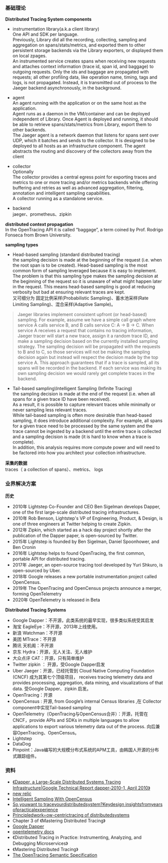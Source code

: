 ### 基础理论
 **Distributed Tracing System components**
 - instrumentation library(a.k.a client library)  
 One API and SDK per language.  
 Previously, Library did all the recording, collecting, sampling and aggregation on spans/stats/metrics, and exported them to other persistent storage backends via the Library exporters, or displayed them on local zpages.   
 An instrumented service creates spans when receiving new requests and attaches context information (trace id, span id, and baggage) to outgoing requests. Only the ids and baggage are propagated with requests; all other profiling data, like operation name, timing, tags and logs, is not propagated. Instead, it is transmitted out of process to the Jaeger backend asynchronously, in the background.  

 - agent  
 An agent running with the application or on the same host as the application.   
  Agent runs as a daemon in the VM/container and can be deployed independent of Library. Once Agent is deployed and running, it should be able to retrieve spans/stats/metrics from Library, export them to other backends.   
  The Jaeger agent is a network daemon that listens for spans sent over UDP, which it batches and sends to the collector. It is designed to be deployed to all hosts as an infrastructure component. The agent abstracts the routing and discovery of the collectors away from the client  

 - collector  
 Optionally   
 The collector provides a central egress point for exporting traces and metrics to one or more tracing and/or metrics backends while offering buffering and retries as well as advanced aggregation, filtering, annotation and intelligent sampling capabilities.  
 A collector running as a standalone service.  

 - backend  
 jaeger、prometheus、zipkin

**distributed context propagation**   
 In the OpenTracing API it is called “baggage”, a term coined by Prof. Rodrigo Fonseca from Brown University.  


**sampling types**
- Head-based sampling (standard distributed tracing)   
 the sampling decision is made at the beginning of the request (i.e. when the root span is to be created). Head-based sampling is the most common form of sampling leveraged because it is easy to implement. The problem is that this sampling type makes the sampling decision at the beginning of the request so it is unaware of what might happen later in the request. This means head-based sampling is good at reducing verbosity but bad at ensuring relevant traces are kept.  
 又可细分为 固定比例采样(Probabilistic Sampling)、蓄水池采样(Rate Limiting Sampling)、混合采样(Adaptive Sample)。
 >Jaeger libraries implement consistent upfront (or head-based) sampling. For example, assume we have a simple call graph where service A calls service B, and B calls service C: A -> B -> C. When service A receives a request that contains no tracing information, Jaeger tracer will start a new trace, assign it a random trace ID, and make a sampling decision based on the currently installed sampling strategy. The sampling decision will be propagated with the requests to B and to C, so those services will not be making the sampling decision again but instead will respect the decision made by the top service A. This approach guarantees that if a trace is sampled, all its spans will be recorded in the backend. If each service was making its own sampling decision we would rarely get complete traces in the backend.

- Tail-based sampling\Intelligent Sampling (Infinite Tracing)   
the sampling decision is made at the end of the request (i.e. when all spans for a given trace ID have been received).    
As a result, it is possible to capture relevant traces while minimally or never sampling less relevant traces.     
While tail-based sampling is often more desirable than head-based sampling, it does introduce additional complexity. For example, all spans for a given trace need to be processed by the same system and the trace cannot be ingested by a backend until the entire trace is collected and a sampling decision is made (it is hard to know when a trace is complete).   
In addition, this analysis requires more compute power and will need to be factored into how you architect your collection infrastructure.

**采集的数据**  
 traces（ a collection of spans）、metrics、 logs


### 业界解决方案
**历史**
- 2010年 Lightstep Co-Founder and CEO Ben Sigelman develops Dapper, one of the first large-scale distributed tracing infrastructures.  
- 2010年 Rob Benson, Lightstep's VP of Engineering, Product, & Design, is one of three engineers at Twitter helping to create Zipkin.  
- 2012年 Zipkin, which started as a hack day project shortly after the publication of the Dapper paper, is open-sourced by Twitter.  
- 2015年 Lightstep is founded by Ben Sigelman, Daniel Spoonhower, and Ben Cronin   
- 2016年 Lightstep helps to found OpenTracing, the first common, portable API for distributed tracing.
- 2017年 Jaeger, an open-source tracing tool developed by Yuri Shkuro, is open-sourced by Uber.   
- 2018年 Google releases a new portable instrumentation project called OpenCensus.  
- 2019年 The OpenTracing and OpenCensus projects announce a merger, forming OpenTelemetry
- 2020年 OpenTelemetry is released in Beta

**Distributed Tracing Systems**
- Google Dapper：不开源，此类系统的最早实现，很多类似系统受其启发
- 淘宝 EagleEye：不开源，2013年上线使用。
- 新浪 Watchman：不开源
- 美团 MTrace：不开源
- 腾讯 天机阁：不开源
- 京东 Hydra：开源，无人关注、无人维护
- 大众点评 CAT：开源，只有简单维护
- Twitter zipkin ： 开源，受Google Dapper启发
- Uber Jaeger：开源，已经托管到 Cloud Native Computing Foundation (CNCF) 成为其第七个顶级项目， receives tracing telemetry data and provides processing, aggregation, data mining, and visualizations of that data. 受Google Dapper、zipkin 启发。
- OpenTracing：开源
- OpenCensus : 开源, from Google’s internal Census libraries ,在 Collector component中实现Tail-based sampling  
- OpenTelemetry（OpenTracing与OpenCensus合并）：开源，托管在 CNCF，provide APIs and SDKs in multiple languages to allow applications to export various telemetry data out of the process. 向后兼容OpenTracing、OpenCensus。
- Lightstep
- DataDog
- Pinpoint：Java编写的大规模分布式系统的APM工具，由韩国人开源的分布式跟踪组件。

### 资料
- [《Dapper, a Large-Scale Distributed Systems Tracing Infrastructure|Google Technical Report dapper-2010-1, April 2010》 ](https://static.googleusercontent.com/media/research.google.com/zh-CN//archive/papers/dapper-2010-1.pdf)
- [new relic](https://docs.newrelic.com/docs/understand-dependencies/distributed-tracing/get-started/how-new-relic-distributed-tracing-works)
- [Intelligent Sampling With OpenCensus](https://omnition.io/blog/intelligent-sampling-with-opencensus/)
- [So,youwant to traceyourdistributedsystem?Keydesign insightsfromyears ofpracticalexperience](https://www.pdl.cmu.edu/ftp/SelfStar/CMU-PDL-14-102.pdf)
- [Principledwork÷ow-centrictracing of distributedsystems](https://www.rajasambasivan.com/wp-content/uploads/2017/07/sambasivan-socc16.pdf)
-  Chapter 3 of 《Mastering Distributed Tracing》
- [Google Dapper](https://research.google/pubs/pub36356/)
- [opentelemetry docs](https://opentelemetry.io/docs/)
- 《Distributed Tracing in Practice: Instrumenting, Analyzing, and Debugging Microservices》
- 《Mastering Distributed Tracing》
- [The OpenTracing Semantic Specification](https://github.com/opentracing/specification/blob/master/specification.md)
